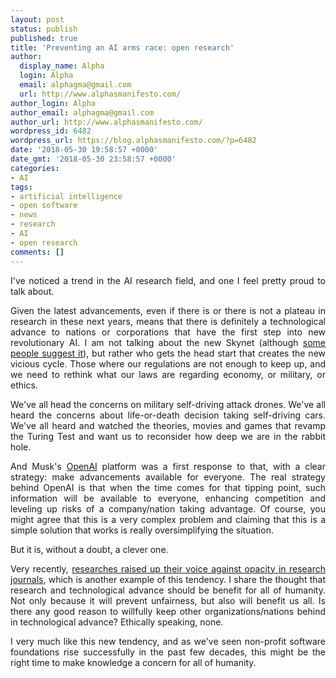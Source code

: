 ```yaml
---
layout: post
status: publish
published: true
title: 'Preventing an AI arms race: open research'
author:
  display_name: Alpha
  login: Alpha
  email: alphagma@gmail.com
  url: http://www.alphasmanifesto.com/
author_login: Alpha
author_email: alphagma@gmail.com
author_url: http://www.alphasmanifesto.com/
wordpress_id: 6482
wordpress_url: https://blog.alphasmanifesto.com/?p=6482
date: '2018-05-30 19:58:57 +0000'
date_gmt: '2018-05-30 23:58:57 +0000'
categories:
- AI
tags:
- artificial intelligence
- open software
- news
- research
- AI
- open research
comments: []
---
```

<p style="text-align: justify;">I've noticed a trend in the AI research field, and one I feel pretty proud to talk about.</p>
<p style="text-align: justify;">Given the latest advancements, even if there is or there is not a plateau in research in these next years, means that there is definitely a technological advance to nations or corporations that have the first step into new revolutionary AI. I am not talking about the new Skynet (although <a href="https://www.ted.com/talks/zeynep_tufekci_we_re_building_a_dystopia_just_to_make_people_click_on_ads">some people suggest it</a>), but rather who gets the head start that creates the new vicious cycle. Those where our regulations are not enough to keep up, and we need to rethink what our laws are regarding economy, or military, or ethics.</p>
<p style="text-align: justify;">We've all head the concerns on military self-driving attack drones. We've all heard the concerns about life-or-death decision taking self-driving cars. We've all heard and watched the theories, movies and games that revamp the Turing Test and want us to reconsider how deep we are in the rabbit hole.</p>
<p style="text-align: justify;">And Musk's <a href="https://openai.com/">OpenAI</a> platform was a first response to that, with a clear strategy: make advancements available for everyone. The real strategy behind OpenAI is that when the time comes for that tipping point, such information will be available to everyone, enhancing competition and leveling up risks of a company/nation taking advantage. Of course, you might agree that this is a very complex problem and claiming that this is a simple solution that works is really oversimplifying the situation.</p>
<p style="text-align: justify;">But it is, without a doubt, a clever one.</p>
<p style="text-align: justify;">Very recently, <a href="https://www.artificialintelligence-news.com/2018/05/02/ai-researchers-boycott-science-journal/">researches raised up their voice against opacity in research journals</a>, which is another example of this tendency. I share the thought that research and technological advance should be benefit for all of humanity. Not only because it will prevent unfairness, but also will benefit us all. Is there any good reason to willfully keep other organizations/nations behind in technological advance? Ethically speaking, none.</p>
<p style="text-align: justify;">I very much like this new tendency, and as we've seen non-profit software foundations rise successfully in the past few decades, this might be the right time to make knowledge a concern for all of humanity.</p>
